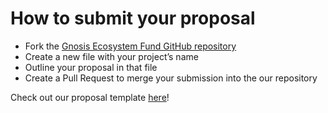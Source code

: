 # How to submit your proposal

* Fork the [Gnosis Ecosystem Fund GitHub repository](https://github.com/gnosis/Gnosis-Ecosystem-Fund)
* Create a new file with your project’s name 
* Outline your proposal in that file
* Create a Pull Request to merge your submission into the our repository 

Check out our proposal template [here](https://github.com/gnosis/Gnosis-Ecosystem-Fund/blob/master/Proposals/ProposalGuideline.md)!

